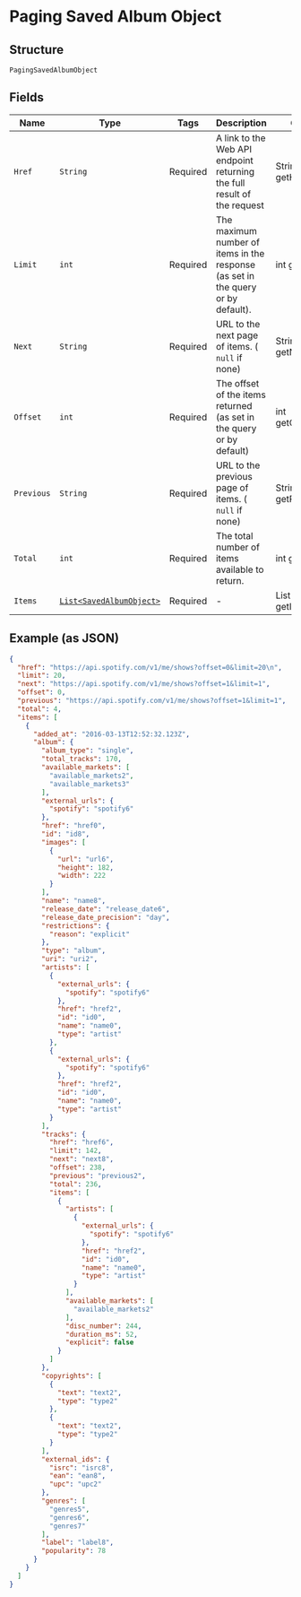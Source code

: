 
# Paging Saved Album Object

## Structure

`PagingSavedAlbumObject`

## Fields

| Name | Type | Tags | Description | Getter | Setter |
|  --- | --- | --- | --- | --- | --- |
| `Href` | `String` | Required | A link to the Web API endpoint returning the full result of the request | String getHref() | setHref(String href) |
| `Limit` | `int` | Required | The maximum number of items in the response (as set in the query or by default). | int getLimit() | setLimit(int limit) |
| `Next` | `String` | Required | URL to the next page of items. ( `null` if none) | String getNext() | setNext(String next) |
| `Offset` | `int` | Required | The offset of the items returned (as set in the query or by default) | int getOffset() | setOffset(int offset) |
| `Previous` | `String` | Required | URL to the previous page of items. ( `null` if none) | String getPrevious() | setPrevious(String previous) |
| `Total` | `int` | Required | The total number of items available to return. | int getTotal() | setTotal(int total) |
| `Items` | [`List<SavedAlbumObject>`](../../doc/models/saved-album-object.md) | Required | - | List<SavedAlbumObject> getItems() | setItems(List<SavedAlbumObject> items) |

## Example (as JSON)

```json
{
  "href": "https://api.spotify.com/v1/me/shows?offset=0&limit=20\n",
  "limit": 20,
  "next": "https://api.spotify.com/v1/me/shows?offset=1&limit=1",
  "offset": 0,
  "previous": "https://api.spotify.com/v1/me/shows?offset=1&limit=1",
  "total": 4,
  "items": [
    {
      "added_at": "2016-03-13T12:52:32.123Z",
      "album": {
        "album_type": "single",
        "total_tracks": 170,
        "available_markets": [
          "available_markets2",
          "available_markets3"
        ],
        "external_urls": {
          "spotify": "spotify6"
        },
        "href": "href0",
        "id": "id8",
        "images": [
          {
            "url": "url6",
            "height": 182,
            "width": 222
          }
        ],
        "name": "name8",
        "release_date": "release_date6",
        "release_date_precision": "day",
        "restrictions": {
          "reason": "explicit"
        },
        "type": "album",
        "uri": "uri2",
        "artists": [
          {
            "external_urls": {
              "spotify": "spotify6"
            },
            "href": "href2",
            "id": "id0",
            "name": "name0",
            "type": "artist"
          },
          {
            "external_urls": {
              "spotify": "spotify6"
            },
            "href": "href2",
            "id": "id0",
            "name": "name0",
            "type": "artist"
          }
        ],
        "tracks": {
          "href": "href6",
          "limit": 142,
          "next": "next8",
          "offset": 238,
          "previous": "previous2",
          "total": 236,
          "items": [
            {
              "artists": [
                {
                  "external_urls": {
                    "spotify": "spotify6"
                  },
                  "href": "href2",
                  "id": "id0",
                  "name": "name0",
                  "type": "artist"
                }
              ],
              "available_markets": [
                "available_markets2"
              ],
              "disc_number": 244,
              "duration_ms": 52,
              "explicit": false
            }
          ]
        },
        "copyrights": [
          {
            "text": "text2",
            "type": "type2"
          },
          {
            "text": "text2",
            "type": "type2"
          }
        ],
        "external_ids": {
          "isrc": "isrc8",
          "ean": "ean8",
          "upc": "upc2"
        },
        "genres": [
          "genres5",
          "genres6",
          "genres7"
        ],
        "label": "label8",
        "popularity": 78
      }
    }
  ]
}
```

